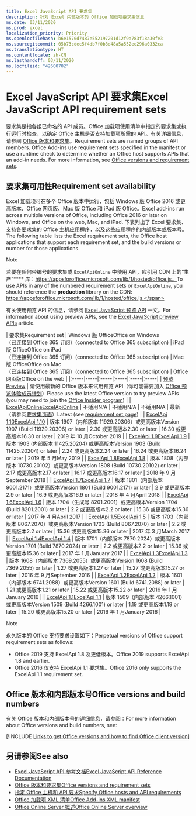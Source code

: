 ```yaml
---
title: Excel JavaScript API 要求集
description: 针对 Excel 内部版本的 Office 加载项要求集信息
ms.date: 03/11/2020
ms.prod: excel
localization_priority: Priority
ms.openlocfilehash: b6e1570d7487e552197201d12f9a783f18a30fe3
ms.sourcegitcommit: 05b73cdec5f4db7f0b8d48a5a552ee296a0332ca
ms.translationtype: HT
ms.contentlocale: zh-CN
ms.lasthandoff: 03/11/2020
ms.locfileid: "42600702"
---
```

# <a name="excel-javascript-api-requirement-sets"></a><span data-ttu-id="e5bb1-103">Excel JavaScript API 要求集</span><span class="sxs-lookup"><span data-stu-id="e5bb1-103">Excel JavaScript API requirement sets</span></span>

<span data-ttu-id="e5bb1-p101">要求集是指各组已命名的 API 成员。Office 加载项使用清单中指定的要求集或执行运行时检查，以确定 Office 主机是否支持加载项所需的 API。有关详细信息，请参阅 [Office 版本和要求集](../../develop/office-versions-and-requirement-sets.md)。</span><span class="sxs-lookup"><span data-stu-id="e5bb1-p101">Requirement sets are named groups of API members. Office Add-ins use requirement sets specified in the manifest or use a runtime check to determine whether an Office host supports APIs that an add-in needs. For more information, see [Office versions and requirement sets](../../develop/office-versions-and-requirement-sets.md).</span></span>

## <a name="requirement-set-availability"></a><span data-ttu-id="e5bb1-107">要求集可用性</span><span class="sxs-lookup"><span data-stu-id="e5bb1-107">Requirement set availability</span></span>

<span data-ttu-id="e5bb1-108">Excel 加载项可在多个 Office 版本中运行，包括 Windows 版 Office 2016 或更高版本、Office 网页版、Mac 版 Office 和 iPad 版 Office。</span><span class="sxs-lookup"><span data-stu-id="e5bb1-108">Excel add-ins run across multiple versions of Office, including Office 2016 or later on Windows, and Office on the web, Mac, and iPad.</span></span> <span data-ttu-id="e5bb1-109">下表列出了 Excel 要求集、支持各要求集的 Office 主机应用程序，以及这些应用程序的内部版本或版本号。</span><span class="sxs-lookup"><span data-stu-id="e5bb1-109">The following table lists the Excel requirement sets, the Office host applications that support each requirement set, and the build versions or number for those applications.</span></span>

> [!NOTE]
> <span data-ttu-id="e5bb1-110">若要在任何带编号的要求集或 `ExcelApiOnline` 中使用 API，应引用 CDN 上的“生产”\*\*\*\* 库：https://appsforoffice.microsoft.com/lib/1/hosted/office.js。</span><span class="sxs-lookup"><span data-stu-id="e5bb1-110">To use APIs in any of the numbered requirement sets or `ExcelApiOnline`, you should reference the **production** library on the CDN: https://appsforoffice.microsoft.com/lib/1/hosted/office.js.</span></span>
>
> <span data-ttu-id="e5bb1-111">有关使用预览 API 的信息，请参阅 [Excel JavaScript 预览 API](excel-preview-apis.md) 一文。</span><span class="sxs-lookup"><span data-stu-id="e5bb1-111">For information about using preview APIs, see the [Excel JavaScript preview APIs](excel-preview-apis.md) article.</span></span>

|  <span data-ttu-id="e5bb1-112">要求集</span><span class="sxs-lookup"><span data-stu-id="e5bb1-112">Requirement set</span></span>  |  <span data-ttu-id="e5bb1-113">Windows 版 Office</span><span class="sxs-lookup"><span data-stu-id="e5bb1-113">Office on Windows</span></span><br><span data-ttu-id="e5bb1-114">（已连接到 Office 365 订阅）</span><span class="sxs-lookup"><span data-stu-id="e5bb1-114">(connected to Office 365 subscription)</span></span>  |  <span data-ttu-id="e5bb1-115">iPad 版 Office</span><span class="sxs-lookup"><span data-stu-id="e5bb1-115">Office on iPad</span></span><br><span data-ttu-id="e5bb1-116">（已连接到 Office 365 订阅）</span><span class="sxs-lookup"><span data-stu-id="e5bb1-116">(connected to Office 365 subscription)</span></span>  |  <span data-ttu-id="e5bb1-117">Mac 版 Office</span><span class="sxs-lookup"><span data-stu-id="e5bb1-117">Office on Mac</span></span><br><span data-ttu-id="e5bb1-118">（已连接到 Office 365 订阅）</span><span class="sxs-lookup"><span data-stu-id="e5bb1-118">(connected to Office 365 subscription)</span></span>  | <span data-ttu-id="e5bb1-119">Office 网页版</span><span class="sxs-lookup"><span data-stu-id="e5bb1-119">Office on the web</span></span> |
|:-----|-----|:-----|:-----|:-----|:-----|
| [<span data-ttu-id="e5bb1-120">预览</span><span class="sxs-lookup"><span data-stu-id="e5bb1-120">Preview</span></span>](excel-preview-apis.md)  | <span data-ttu-id="e5bb1-121">请使用最新的 Office 版本来试用预览 API（你可能需要加入 [Office 预览体验成员计划](https://products.office.com/office-insider)）</span><span class="sxs-lookup"><span data-stu-id="e5bb1-121">Please use the latest Office version to try preview APIs (you may need to join the [Office Insider program](https://products.office.com/office-insider))</span></span> |
| [<span data-ttu-id="e5bb1-122">ExcelApiOnline</span><span class="sxs-lookup"><span data-stu-id="e5bb1-122">ExcelApiOnline</span></span>](excel-api-online-requirement-set.md) | <span data-ttu-id="e5bb1-123">不适用</span><span class="sxs-lookup"><span data-stu-id="e5bb1-123">N/A</span></span> | <span data-ttu-id="e5bb1-124">不适用</span><span class="sxs-lookup"><span data-stu-id="e5bb1-124">N/A</span></span> | <span data-ttu-id="e5bb1-125">不适用</span><span class="sxs-lookup"><span data-stu-id="e5bb1-125">N/A</span></span> | <span data-ttu-id="e5bb1-126">最新（请参阅[要求集页面](./excel-api-online-requirement-set.md)）</span><span class="sxs-lookup"><span data-stu-id="e5bb1-126">Latest (see [requirement set page](./excel-api-online-requirement-set.md))</span></span> |
| [<span data-ttu-id="e5bb1-127">ExcelApi 1.10</span><span class="sxs-lookup"><span data-stu-id="e5bb1-127">ExcelApi 1.10</span></span>](excel-api-1-10-requirement-set.md) | <span data-ttu-id="e5bb1-128">版本 1907（内部版本 11929.20306）或更高版本</span><span class="sxs-lookup"><span data-stu-id="e5bb1-128">Version 1907 (Build 11929.20306) or later</span></span> | <span data-ttu-id="e5bb1-129">2.30 或更高版本</span><span class="sxs-lookup"><span data-stu-id="e5bb1-129">2.30 or later</span></span> | <span data-ttu-id="e5bb1-130">16.30 或更高版本</span><span class="sxs-lookup"><span data-stu-id="e5bb1-130">16.30 or later</span></span> | <span data-ttu-id="e5bb1-131">2019 年 10 月</span><span class="sxs-lookup"><span data-stu-id="e5bb1-131">October 2019</span></span> |
| [<span data-ttu-id="e5bb1-132">ExcelApi 1.9</span><span class="sxs-lookup"><span data-stu-id="e5bb1-132">ExcelApi 1.9</span></span>](excel-api-1-9-requirement-set.md)  | <span data-ttu-id="e5bb1-133">版本 1903 (内部版本 11425.20204) 或更高版本</span><span class="sxs-lookup"><span data-stu-id="e5bb1-133">Version 1903 (Build 11425.20204) or later</span></span> | <span data-ttu-id="e5bb1-134">2.24 或更高版本</span><span class="sxs-lookup"><span data-stu-id="e5bb1-134">2.24 or later</span></span> | <span data-ttu-id="e5bb1-135">16.24 或更高版本</span><span class="sxs-lookup"><span data-stu-id="e5bb1-135">16.24 or later</span></span> | <span data-ttu-id="e5bb1-136">2019 年 5 月</span><span class="sxs-lookup"><span data-stu-id="e5bb1-136">May 2019</span></span> |
| [<span data-ttu-id="e5bb1-137">ExcelApi 1.8</span><span class="sxs-lookup"><span data-stu-id="e5bb1-137">ExcelApi 1.8</span></span>](excel-api-1-8-requirement-set.md)  | <span data-ttu-id="e5bb1-138">版本 1808（内部版本 10730.20102）或更高版本</span><span class="sxs-lookup"><span data-stu-id="e5bb1-138">Version 1808 (Build 10730.20102) or later</span></span> | <span data-ttu-id="e5bb1-139">2.17 或更高版本</span><span class="sxs-lookup"><span data-stu-id="e5bb1-139">2.17 or later</span></span> | <span data-ttu-id="e5bb1-140">16.17 或更高版本</span><span class="sxs-lookup"><span data-stu-id="e5bb1-140">16.17 or later</span></span> | <span data-ttu-id="e5bb1-141">2018 年 9 月</span><span class="sxs-lookup"><span data-stu-id="e5bb1-141">September 2018</span></span> |
| [<span data-ttu-id="e5bb1-142">ExcelApi 1.7</span><span class="sxs-lookup"><span data-stu-id="e5bb1-142">ExcelApi 1.7</span></span>](excel-api-1-7-requirement-set.md)  | <span data-ttu-id="e5bb1-143">版本 1801（内部版本 9001.2171）或更高版本</span><span class="sxs-lookup"><span data-stu-id="e5bb1-143">Version 1801 (Build 9001.2171) or later</span></span>   | <span data-ttu-id="e5bb1-144">2.9 或更高版本</span><span class="sxs-lookup"><span data-stu-id="e5bb1-144">2.9 or later</span></span>  | <span data-ttu-id="e5bb1-145">16.9 或更高版本</span><span class="sxs-lookup"><span data-stu-id="e5bb1-145">16.9 or later</span></span>  | <span data-ttu-id="e5bb1-146">2018 年 4 月</span><span class="sxs-lookup"><span data-stu-id="e5bb1-146">April 2018</span></span> |
| [<span data-ttu-id="e5bb1-147">ExcelApi 1.6</span><span class="sxs-lookup"><span data-stu-id="e5bb1-147">ExcelApi 1.6</span></span>](excel-api-1-6-requirement-set.md)  | <span data-ttu-id="e5bb1-148">版本 1704（生成号 8201.2001）或更高版本</span><span class="sxs-lookup"><span data-stu-id="e5bb1-148">Version 1704 (Build 8201.2001) or later</span></span>   | <span data-ttu-id="e5bb1-149">2.2 或更高版本</span><span class="sxs-lookup"><span data-stu-id="e5bb1-149">2.2 or later</span></span>  | <span data-ttu-id="e5bb1-150">15.36 或更高版本</span><span class="sxs-lookup"><span data-stu-id="e5bb1-150">15.36 or later</span></span> | <span data-ttu-id="e5bb1-151">2017 年 4 月</span><span class="sxs-lookup"><span data-stu-id="e5bb1-151">April 2017</span></span> |
| [<span data-ttu-id="e5bb1-152">ExcelApi 1.5</span><span class="sxs-lookup"><span data-stu-id="e5bb1-152">ExcelApi 1.5</span></span>](excel-api-1-5-requirement-set.md)  | <span data-ttu-id="e5bb1-153">版本 1703（内部版本 8067.2070）或更高版本</span><span class="sxs-lookup"><span data-stu-id="e5bb1-153">Version 1703 (Build 8067.2070) or later</span></span>   | <span data-ttu-id="e5bb1-154">2.2 或更高版本</span><span class="sxs-lookup"><span data-stu-id="e5bb1-154">2.2 or later</span></span>  | <span data-ttu-id="e5bb1-155">15.36 或更高版本</span><span class="sxs-lookup"><span data-stu-id="e5bb1-155">15.36 or later</span></span> | <span data-ttu-id="e5bb1-156">2017 年 3 月</span><span class="sxs-lookup"><span data-stu-id="e5bb1-156">March 2017</span></span> |
| [<span data-ttu-id="e5bb1-157">ExcelApi 1.4</span><span class="sxs-lookup"><span data-stu-id="e5bb1-157">ExcelApi 1.4</span></span>](excel-api-1-4-requirement-set.md)  | <span data-ttu-id="e5bb1-158">版本 1701（内部版本 7870.2024）或更高版本</span><span class="sxs-lookup"><span data-stu-id="e5bb1-158">Version 1701 (Build 7870.2024) or later</span></span>   | <span data-ttu-id="e5bb1-159">2.2 或更高版本</span><span class="sxs-lookup"><span data-stu-id="e5bb1-159">2.2 or later</span></span>  | <span data-ttu-id="e5bb1-160">15.36 或更高版本</span><span class="sxs-lookup"><span data-stu-id="e5bb1-160">15.36 or later</span></span> | <span data-ttu-id="e5bb1-161">2017 年 1 月</span><span class="sxs-lookup"><span data-stu-id="e5bb1-161">January 2017</span></span> |
| [<span data-ttu-id="e5bb1-162">ExcelApi 1.3</span><span class="sxs-lookup"><span data-stu-id="e5bb1-162">ExcelApi 1.3</span></span>](excel-api-1-3-requirement-set.md)  | <span data-ttu-id="e5bb1-163">版本 1608（内部版本 7369.2055）或更高版本</span><span class="sxs-lookup"><span data-stu-id="e5bb1-163">Version 1608 (Build 7369.2055) or later</span></span>   | <span data-ttu-id="e5bb1-164">1.27 或更高版本</span><span class="sxs-lookup"><span data-stu-id="e5bb1-164">1.27 or later</span></span> | <span data-ttu-id="e5bb1-165">15.27 或更高版本</span><span class="sxs-lookup"><span data-stu-id="e5bb1-165">15.27 or later</span></span> | <span data-ttu-id="e5bb1-166">2016 年 9 月</span><span class="sxs-lookup"><span data-stu-id="e5bb1-166">September 2016</span></span> |
| [<span data-ttu-id="e5bb1-167">ExcelApi 1.2</span><span class="sxs-lookup"><span data-stu-id="e5bb1-167">ExcelApi 1.2</span></span>](excel-api-1-2-requirement-set.md)  | <span data-ttu-id="e5bb1-168">版本 1601（内部版本 6741.2088）或更高版本</span><span class="sxs-lookup"><span data-stu-id="e5bb1-168">Version 1601 (Build 6741.2088) or later</span></span>   | <span data-ttu-id="e5bb1-169">1.21 或更高版本</span><span class="sxs-lookup"><span data-stu-id="e5bb1-169">1.21 or later</span></span> | <span data-ttu-id="e5bb1-170">15.22 或更高版本</span><span class="sxs-lookup"><span data-stu-id="e5bb1-170">15.22 or later</span></span> | <span data-ttu-id="e5bb1-171">2016 年 1 月</span><span class="sxs-lookup"><span data-stu-id="e5bb1-171">January 2016</span></span> |
| [<span data-ttu-id="e5bb1-172">ExcelApi 1.1</span><span class="sxs-lookup"><span data-stu-id="e5bb1-172">ExcelApi 1.1</span></span>](excel-api-1-1-requirement-set.md)  | <span data-ttu-id="e5bb1-173">版本 1509（内部版本 4266.1001）或更高版本</span><span class="sxs-lookup"><span data-stu-id="e5bb1-173">Version 1509 (Build 4266.1001) or later</span></span>   | <span data-ttu-id="e5bb1-174">1.19 或更高版本</span><span class="sxs-lookup"><span data-stu-id="e5bb1-174">1.19 or later</span></span> | <span data-ttu-id="e5bb1-175">15.20 或更高版本</span><span class="sxs-lookup"><span data-stu-id="e5bb1-175">15.20 or later</span></span> | <span data-ttu-id="e5bb1-176">2016 年 1 月</span><span class="sxs-lookup"><span data-stu-id="e5bb1-176">January 2016</span></span> |

> [!NOTE]
> <span data-ttu-id="e5bb1-177">永久版本的 Office 支持要求设置如下：</span><span class="sxs-lookup"><span data-stu-id="e5bb1-177">Perpetual versions of Office support requirement sets as follows:</span></span>
>
> - <span data-ttu-id="e5bb1-178">Office 2019 支持 ExcelApi 1.8 及更低版本。</span><span class="sxs-lookup"><span data-stu-id="e5bb1-178">Office 2019 supports ExcelApi 1.8 and earlier.</span></span>
> - <span data-ttu-id="e5bb1-179">Office 2016 仅支持 ExcelApi 1.1 要求集。</span><span class="sxs-lookup"><span data-stu-id="e5bb1-179">Office 2016 only supports the ExcelApi 1.1 requirement set.</span></span>

## <a name="office-versions-and-build-numbers"></a><span data-ttu-id="e5bb1-180">Office 版本和内部版本号</span><span class="sxs-lookup"><span data-stu-id="e5bb1-180">Office versions and build numbers</span></span>

<span data-ttu-id="e5bb1-181">有关 Office 版本和内部版本号的详细信息，请参阅：</span><span class="sxs-lookup"><span data-stu-id="e5bb1-181">For more information about Office versions and build numbers, see:</span></span>

[!INCLUDE [Links to get Office versions and how to find Office client version](../../includes/links-get-office-versions-builds.md)]

## <a name="see-also"></a><span data-ttu-id="e5bb1-182">另请参阅</span><span class="sxs-lookup"><span data-stu-id="e5bb1-182">See also</span></span>

- [<span data-ttu-id="e5bb1-183">Excel JavaScript API 参考文档</span><span class="sxs-lookup"><span data-stu-id="e5bb1-183">Excel JavaScript API Reference Documentation</span></span>](/javascript/api/excel)
- [<span data-ttu-id="e5bb1-184">Office 版本和要求集</span><span class="sxs-lookup"><span data-stu-id="e5bb1-184">Office versions and requirement sets</span></span>](../../develop/office-versions-and-requirement-sets.md)
- [<span data-ttu-id="e5bb1-185">指定 Office 主机和 API 要求</span><span class="sxs-lookup"><span data-stu-id="e5bb1-185">Specify Office hosts and API requirements</span></span>](../../develop/specify-office-hosts-and-api-requirements.md)
- [<span data-ttu-id="e5bb1-186">Office 加载项 XML 清单</span><span class="sxs-lookup"><span data-stu-id="e5bb1-186">Office Add-ins XML manifest</span></span>](../../develop/add-in-manifests.md)
- [<span data-ttu-id="e5bb1-187">Office Online Server 概述</span><span class="sxs-lookup"><span data-stu-id="e5bb1-187">Office Online Server overview</span></span>](/officeonlineserver/office-online-server-overview)
